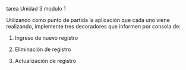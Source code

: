 tarea Unidad 3 modulo 1

Utilizando como punto de partida la aplicación que cada uno viene realizando, implemente tres decoradores que informen por consola de:

1.  Ingreso de nuevo registro

2.  Eliminación de registro

3.  Actualización de registro
